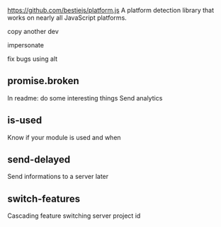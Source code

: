 
https://github.com/bestiejs/platform.js A platform detection library that works on nearly all JavaScript platforms.

copy another dev

impersonate

fix bugs using alt


## promise.broken
In readme: do some interesting things
Send analytics


## is-used
Know if your module is used and when


## send-delayed
Send informations to a server later


## switch-features
Cascading feature switching
server
project id


